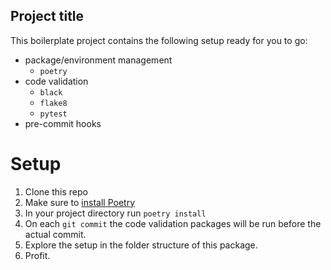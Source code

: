 ## Project title

This boilerplate project contains the following setup ready for you to go:

* package/environment management
    * `poetry`
* code validation
    * `black`
    * `flake8`
    * `pytest`
* pre-commit hooks

# Setup

1. Clone this repo
2. Make sure to [install Poetry](https://python-poetry.org/docs/#installation)
3. In your project directory run `poetry install` 
4. On each `git commit` the code validation packages will be run before the actual commit.
5. Explore the setup in the folder structure of this package.
6. Profit.
